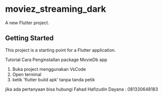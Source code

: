 # moviez_streaming_dark

A new Flutter project.

## Getting Started

This project is a starting point for a Flutter application.

Tutorial Cara Penginstallan package MovieDb app
1. Buka project menggunakan VsCode
2. Open terminal 
3. ketik 'flutter build apk' tanpa tanda petik

jika ada pertanyaan bisa hubungi 
Fahad Hafizudin Dayana : 081330648183
